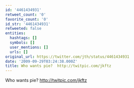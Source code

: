```yaml
---
id: '4461434931'
retweet_count: '0'
favorite_count: '0'
id_str: '4461434931'
retweeted: false
entities:
  hashtags: []
  symbols: []
  user_mentions: []
  urls: []
original_url: https://twitter.com/jth/status/4461434931
date: '2009-09-29T03:24:38.000Z'
title: Who wants pie?  http://twitpic.com/jkftz
---
```


Who wants pie?  http://twitpic.com/jkftz